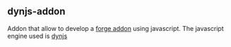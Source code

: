 ## dynjs-addon

Addon that allow to develop a [forge addon]() using javascript. The javascript engine used is [dynjs](http://dynjs.org/)
